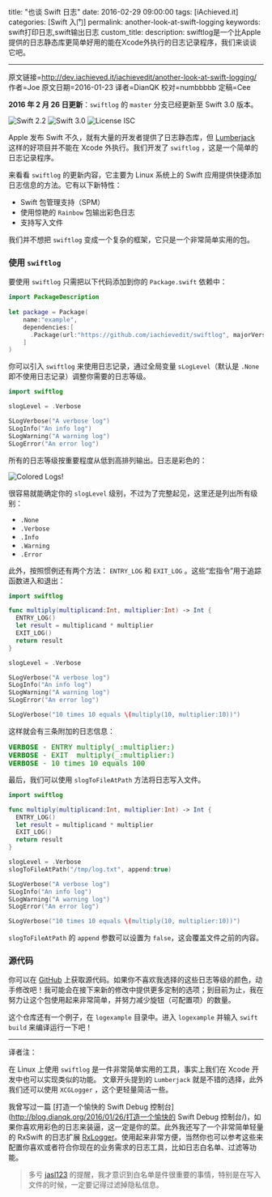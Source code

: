 title: "也谈 Swift 日志"
date: 2016-02-29 09:00:00
tags: [iAchieved.it]
categories: [Swift 入门]
permalink: another-look-at-swift-logging
keywords: swift打印日志,swift输出日志
custom_title: 
description: swiftlog是一个比Apple提供的日志静态库更简单好用的能在Xcode外执行的日志记录程序，我们来谈谈它吧。

---
原文链接=http://dev.iachieved.it/iachievedit/another-look-at-swift-logging/
作者=Joe
原文日期=2016-01-23
译者=DianQK
校对=numbbbbb
定稿=Cee

<!--此处开始正文-->

**2016 年 2 月 26 日更新**：`swiftlog` 的 `master` 分支已经更新至 Swift 3.0 版本。

![Swift 2.2](https://img.shields.io/badge/Swift-2.2-orange.svg?style=flat) ![Swift 3.0](https://img.shields.io/badge/Swift-3.0-orange.svg?style=flat) ![License ISC](https://img.shields.io/badge/License-ISC-blue.svg?style=flat)

Apple 发布 Swift 不久，就有大量的开发者提供了日志静态库，但 [Lumberjack](https://github.com/CocoaLumberjack/CocoaLumberjack) 这样的好项目并不能在 Xcode 外执行。我们开发了 `swiftlog` ，这是一个简单的日志记录程序。
<!--more-->

来看看 `swiftlog` 的更新内容，它主要为 Linux 系统上的 Swift 应用提供快捷添加日志信息的方法。它有以下新特性：

* Swift 包管理支持（SPM）
* 使用惊艳的 `Rainbow` 包输出彩色日志
* 支持写入文件

我们并不想把 `swiftlog` 变成一个复杂的框架，它只是一个非常简单实用的包。

### 使用 `swiftlog`

要使用 `swiftlog` 只需把以下代码添加到你的 `Package.swift` 依赖中：

```swift
import PackageDescription
 
let package = Package(
    name:"example",
    dependencies:[
      .Package(url:"https://github.com/iachievedit/swiftlog", majorVersion:1)
    ]
)
```

你可以引入 `swiftlog` 来使用日志记录，通过全局变量 `sLogLevel`（默认是 `.None` 即不使用日志记录）调整你需要的日志等级。

```swift
import swiftlog

slogLevel = .Verbose

SLogVerbose("A verbose log")
SLogInfo("An info log")
SLogWarning("A warning log")
SLogError("An error log")
```

所有的日志等级按重要程度从低到高排列输出。日志是彩色的：

![Colored Logs!](http://dev.iachieved.it/iachievedit/wp-content/uploads/2016/01/Untitled-window_011.png)

很容易就能确定你的 `slogLevel` 级别，不过为了完整起见，这里还是列出所有级别：

* `.None`
* `.Verbose`
* `.Info`
* `.Warning`
* `.Error`

此外，按照惯例还有两个方法： `ENTRY_LOG` 和 `EXIT_LOG` 。这些“宏指令”用于追踪函数进入和退出：

```swift
import swiftlog

func multiply(multiplicand:Int, multiplier:Int) -> Int {
  ENTRY_LOG()
  let result = multiplicand * multiplier
  EXIT_LOG()
  return result
}

slogLevel = .Verbose

SLogVerbose("A verbose log")
SLogInfo("An info log")
SLogWarning("A warning log")
SLogError("An error log")

SLogVerbose("10 times 10 equals \(multiply(10, multiplier:10))")
```

这样就会有三条附加的日志信息：

<p><font color="green"></p><pre class="crayon:false">
<b>VERBOSE</b> - ENTRY multiply(_:multiplier:)
<b>VERBOSE</b> - EXIT  multiply(_:multiplier:)
<b>VERBOSE</b> - 10 times 10 equals 100
</pre><p></font></p>

最后，我们可以使用 `slogToFileAtPath` 方法将日志写入文件。

```swift
import swiftlog

func multiply(multiplicand:Int, multiplier:Int) -> Int {
  ENTRY_LOG()
  let result = multiplicand * multiplier
  EXIT_LOG()
  return result
}

slogLevel = .Verbose
slogToFileAtPath("/tmp/log.txt", append:true)

SLogVerbose("A verbose log")
SLogInfo("An info log")
SLogWarning("A warning log")
SLogError("An error log")

SLogVerbose("10 times 10 equals \(multiply(10, multiplier:10))")
```

`slogToFileAtPath` 的 `append` 参数可以设置为 `false`，这会覆盖文件之前的内容。

### 源代码

你可以在 [GitHub](https://github.com/iachievedit/swiftlog) 上获取源代码。如果你不喜欢我选择的这些日志等级的颜色，动手修改吧！我可能会在接下来新的修改中提供更多定制的选项；到目前为止，我在努力让这个包使用起来非常简单，并努力减少旋钮（可配置项）的数量。

这个仓库还有一个例子，在 `logexample` 目录中。进入 `logexample` 并输入 `swift build` 来编译运行一下吧！

--- 

译者注：

在 Linux 上使用 `swiftlog` 是一件非常简单实用的工具，事实上我们在 Xcode 开发中也可以实现类似的功能。
文章开头提到的 `Lumberjack` 就是不错的选择，此外我们还可以使用 `XCGLogger` ，这个更轻量简洁一些。

我曾写过一篇 [打造一个愉快的 Swift Debug 控制台](http://blog.dianqk.org/2016/01/26/打造一个愉快的 Swift Debug 控制台/)，如果你喜欢用彩色的日志来装逼，这一定是你的菜。此外我还写了一个非常简单轻量的 RxSwift 的日志扩展 [RxLogger](https://github.com/DianQK/RxLogger)。使用起来非常方便，当然你也可以参考这些来配置你喜欢或者符合你现在的业务需求的日志工具，比如日志白名单、过滤等功能。

> 多亏 [jasl123](https://github.com/jasl) 的提醒，我才意识到白名单是件很重要的事情，特别是在写入文件的时候，一定要记得过滤掉隐私信息。